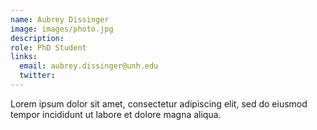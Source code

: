 ```yaml
---
name: Aubrey Dissinger
image: images/photo.jpg
description: 
role: PhD Student
links:
  email: aubrey.dissinger@unh.edu
  twitter:
---
```


Lorem ipsum dolor sit amet, consectetur adipiscing elit, sed do eiusmod tempor incididunt ut labore et dolore magna aliqua.
